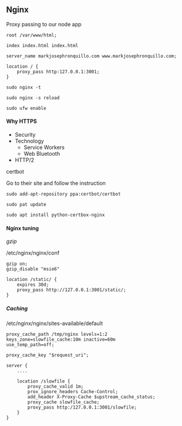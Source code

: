 ## Nginx


Proxy passing to our node app

```
root /var/www/html;

index index.html index.html

server_name markjosephronquillo.com www.markjosephronquillo.com;

location / {
    proxy_pass http:127.0.0.1:3001;
}
```

`sudo nginx -t`

`sudo nginx -s reload`

`sudo ufw enable`


#### Why HTTPS

- Security
- Technology
    - Service Workers
    - Web Bluetooth
- HTTP/2

certbot

Go to their site and follow the instruction

```
sudo add-apt-repository ppa:certbot/certbot

sudo pat update

sudo apt install python-certbox-nginx
```

#### Nginx tuning

*gzip*

/etc/nginx/nginx/conf

```
gzip on;
gzip_disable "msie6"
```

```
location /static/ {
    expires 30d;
    proxy_pass http://127.0.0.1:3001/static/;
}
```

##### Caching

/etc/nginx/nginx/sites-available/default

```
proxy_cache_path /tmp/nginx levels=1:2
keys_zone=slowfile_cache:10m inactive=60m
use_temp_path=off;

proxy_cache_key "$request_uri";

server {
    ....

    location /slowfile {
        proxy_cache_valid 1m;
        prox_ignore_headers Cache-Control;
        add_header X-Proxy-Cache $upstream_cache_status;
        proxy_cache slowfile_cache;
        proxy_pass http:/127.0.0.1:3001/slowfile;
    }
}
```